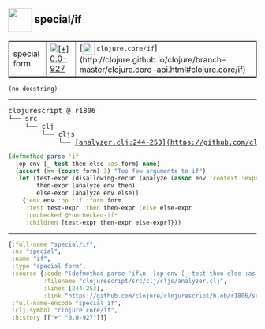 ## <img width="48px" valign="middle" src="http://i.imgur.com/Hi20huC.png"> special/if

 <table border="1">
<tr>
<td>special form</td>
<td><a href="https://github.com/cljsinfo/api-refs/tree/0.0-927"><img valign="middle" alt="[+] 0.0-927" src="https://img.shields.io/badge/+-0.0--927-lightgrey.svg"></a> </td>
<td>
[<img height="24px" valign="middle" src="http://i.imgur.com/1GjPKvB.png"> <samp>clojure.core/if</samp>](http://clojure.github.io/clojure/branch-master/clojure.core-api.html#clojure.core/if)
</td>
</tr>
</table>

 <samp>
</samp>

```
(no docstring)
```

---

 <pre>
clojurescript @ r1806
└── src
    └── clj
        └── cljs
            └── <ins>[analyzer.clj:244-253](https://github.com/clojure/clojurescript/blob/r1806/src/clj/cljs/analyzer.clj#L244-L253)</ins>
</pre>

```clj
(defmethod parse 'if
  [op env [_ test then else :as form] name]
  (assert (>= (count form) 3) "Too few arguments to if")
  (let [test-expr (disallowing-recur (analyze (assoc env :context :expr) test))
        then-expr (analyze env then)
        else-expr (analyze env else)]
    {:env env :op :if :form form
     :test test-expr :then then-expr :else else-expr
     :unchecked @*unchecked-if*
     :children [test-expr then-expr else-expr]}))
```


---

```clj
{:full-name "special/if",
 :ns "special",
 :name "if",
 :type "special form",
 :source {:code "(defmethod parse 'if\n  [op env [_ test then else :as form] name]\n  (assert (>= (count form) 3) \"Too few arguments to if\")\n  (let [test-expr (disallowing-recur (analyze (assoc env :context :expr) test))\n        then-expr (analyze env then)\n        else-expr (analyze env else)]\n    {:env env :op :if :form form\n     :test test-expr :then then-expr :else else-expr\n     :unchecked @*unchecked-if*\n     :children [test-expr then-expr else-expr]}))",
          :filename "clojurescript/src/clj/cljs/analyzer.clj",
          :lines [244 253],
          :link "https://github.com/clojure/clojurescript/blob/r1806/src/clj/cljs/analyzer.clj#L244-L253"},
 :full-name-encode "special_if",
 :clj-symbol "clojure.core/if",
 :history [["+" "0.0-927"]]}

```

